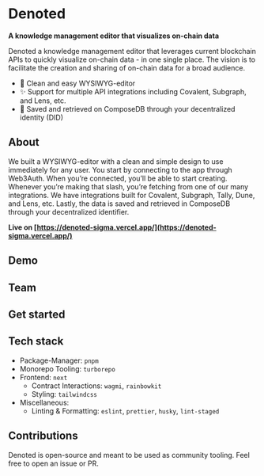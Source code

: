 # Denoted

**A knowledge management editor that visualizes on-chain data**

Denoted a knowledge management editor that leverages current blockchain APIs to quickly visualize on-chain data - in one single place. The vision is to facilitate the creation and sharing of on-chain data for a broad audience.

- 🚀 Clean and easy WYSIWYG-editor 
- ✨ Support for multiple API integrations including Covalent, Subgraph, and Lens, etc.
- 💾 Saved and retrieved on ComposeDB through your decentralized identity (DID)
## About
We built a WYSIWYG-editor with a clean and simple design to use immediately for any user. You start by connecting to the app through Web3Auth. When you’re connected, you’ll be able to start creating. Whenever you’re making that slash, you’re fetching from one of our many integrations. We have integrations built for Covalent, Subgraph, Tally, Dune, and Lens, etc. Lastly, the data is saved and retrieved in ComposeDB through your decentralized identifier. 


**Live on [https://denoted-sigma.vercel.app/](https://denoted-sigma.vercel.app/)**

## Demo
## Team
## Get started
## Tech stack
- Package-Manager: `pnpm`
- Monorepo Tooling: `turborepo`
- Frontend: `next`
  - Contract Interactions: `wagmi`, `rainbowkit`
  - Styling: `tailwindcss`
- Miscellaneous:
  - Linting & Formatting: `eslint`, `prettier`, `husky`, `lint-staged`

## Contributions

Denoted is open-source and meant to be used as community tooling. Feel free to open an issue or PR.
